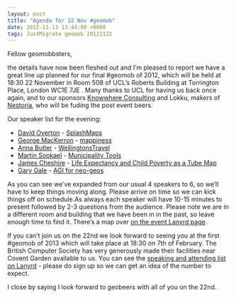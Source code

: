 ```yaml
--- 
layout: post
title: "Agenda for 22 Nov #geomob"
date: 2012-11-13 13:44:00 +0000
tags: JustMigrate geomob 20121122
---
```

Fellow geomobbsters,

the details have now been fleshed out and I’m pleased to report we have a great line up planned for our final #geomob of 2012, which will be held at 18:30 22 November in Room 508 of UCL’s Roberts Building at Torrington Place, London WC1E 7JE . Many thanks to UCL for having us back once again, and to our sponsors [Knowwhere Consulting](http://knowwhereconsulting.co.uk/) and Lokku, makers of [Nestoria](http://www.nestoria.com), who will be fuding the post event beers.

Our speaker list for the evening:

*   [David Overton](https://twitter.com/dbyhundred) - [SplashMaps](http://www.kickstarter.com/projects/1521486951/splashmaps?ref=live)
*   [George MacKerron](https://twitter.com/jawj) - [mappiness](http://www.mappiness.org.uk/)
*   [Anna Butler](https://twitter.com/TravelMapmaker) - [WellingtonsTravel](http://www.wellingtonstravel.com/)
*   [Martin Sookael](https://twitter.com/martinsookael) - [Municipality Tools](http://municipalitytools.com/)
*   [James Cheshire](https://twitter.com/spatialanalysis) - [Life Expectancy and Child Poverty as a Tube Map](http://spatialanalysis.co.uk/2012/07/lives-on-the-line/)
*   [Gary Gale](https://twitter.com/vicchi) - [AGI for neo-geos](http://www.agi.org.uk/)

As you can see we’ve expanded from our usual 4 speakers to 6, so we’ll have to keep things moving along. Please arrive on time so we can kick things off on schedule.As always each speaker will have 10-15 minutes to present followed by 2-3 questions from the audience. Please note we are in a different room and building that we have been in in the past, so leave enough time to find it. There’s a map over [on the event Lanyrd page](http://lanyrd.com/2012/geomob-november/).

If you can’t join us on the 22nd we look forward to seeing you at the first #geomob of 2013 which will take place at 18:30 on 7th of February. The British Computer Society has very generously made their facilities near Covent Garden available to us. You can see the [speaking and attending list on Lanyrd](http://lanyrd.com/2013/geomob-february/) - please do sign up so we can get an idea of the number to expect.

I close by saying I look forward to geobeers with all of you on the 22nd.